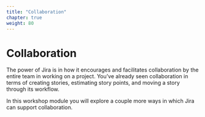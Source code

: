 ```yaml
---
title: "Collaboration"
chapter: true
weight: 80
---
```


# Collaboration

The power of Jira is in how it encourages and facilitates collaboration by the entire team in working on a project.  You’ve already seen collaboration in terms of creating stories, estimating story points, and moving a story through its workflow.

In this workshop module you will explore a couple more ways in which Jira can support collaboration.
